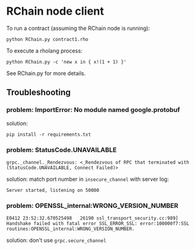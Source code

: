 # RChain node client

To run a contract (assuming the RChain node is running):

    python RChain.py contract1.rho

To execute a rholang process:

    python RChain.py -c 'new x in { x!(1 + 1) }'

See RChain.py for more details.

## Troubleshooting

### problem: ImportError: No module named google.protobuf

solution:

```
pip install -r requirements.txt
```

### problem: StatusCode.UNAVAILABLE

```
grpc._channel._Rendezvous: <_Rendezvous of RPC that terminated with (StatusCode.UNAVAILABLE, Connect Failed)>
```

solution: match port number in `insecure_channel` with server log:

```
Server started, listening on 50000
```


### problem: OPENSSL_internal:WRONG_VERSION_NUMBER

`E0412 23:52:32.670525498   26190 ssl_transport_security.cc:989] Handshake failed with fatal error SSL_ERROR_SSL: error:100000f7:SSL routines:OPENSSL_internal:WRONG_VERSION_NUMBER.`

solution: don't use `grpc.secure_channel`
